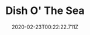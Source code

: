 ---
templateKey: blog-post
featuredpost: false
date: 2020-02-23T00:22:22.711Z
title: Dish O' The Sea
description: This'll keep you warm in the cold sea air. 
type: cooking
sellPrice: 220
energy: 125
health: 56
featuredimage: /img/Dish_O'_The_Sea.png
tags:
  - Sardine
  - Hashbrowns
  - edible
---